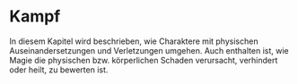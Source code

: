 # Kampf

In diesem Kapitel wird beschrieben, wie Charaktere mit physischen Auseinandersetzungen und Verletzungen umgehen. Auch
enthalten ist, wie Magie die physischen bzw. körperlichen Schaden verursacht, verhindert oder heilt, zu bewerten ist.
